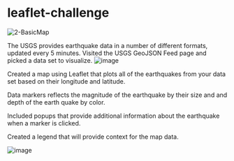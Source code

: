 # leaflet-challenge

![2-BasicMap](https://user-images.githubusercontent.com/78995175/134270047-5dd2db8e-8d2c-436a-9625-cbfb7a287334.png)

The USGS provides earthquake data in a number of different formats, updated every 5 minutes. Visited the USGS GeoJSON Feed page and picked a data set to visualize.
![image](https://user-images.githubusercontent.com/78995175/134270281-1d4cd3b8-84f6-4b8b-89ed-d9ac325d5619.png)

Created a map using Leaflet that plots all of the earthquakes from your data set based on their longitude and latitude.


Data markers reflects the magnitude of the earthquake by their size and and depth of the earth quake by color.

Included popups that provide additional information about the earthquake when a marker is clicked.


Created a legend that will provide context for the map data.

![image](https://user-images.githubusercontent.com/78995175/134270412-e88e663f-abca-4d74-b079-5eccb7eb6423.png)
